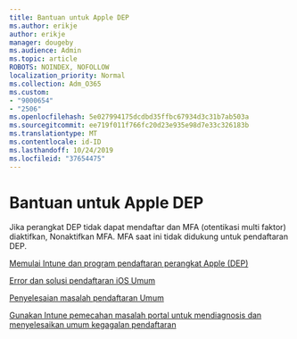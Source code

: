 ```yaml
---
title: Bantuan untuk Apple DEP
ms.author: erikje
author: erikje
manager: dougeby
ms.audience: Admin
ms.topic: article
ROBOTS: NOINDEX, NOFOLLOW
localization_priority: Normal
ms.collection: Adm_O365
ms.custom:
- "9000654"
- "2506"
ms.openlocfilehash: 5e027994175dcdbd35ffbc67934d3c31b7ab503a
ms.sourcegitcommit: ee719f011f766fc20d23e935e98d7e33c326183b
ms.translationtype: MT
ms.contentlocale: id-ID
ms.lasthandoff: 10/24/2019
ms.locfileid: "37654475"
---
```

# <a name="help-with-apple-dep"></a>Bantuan untuk Apple DEP

Jika perangkat DEP tidak dapat mendaftar dan MFA (otentikasi multi faktor) diaktifkan, Nonaktifkan MFA. MFA saat ini tidak didukung untuk pendaftaran DEP.

[Memulai Intune dan program pendaftaran perangkat Apple (DEP)](https://docs.microsoft.com/intune/enrollment/device-enrollment-program-enroll-ios)

[Error dan solusi pendaftaran iOS Umum](https://docs.microsoft.com/intune/enrollment/troubleshoot-ios-enrollment-errors)

[Penyelesaian masalah pendaftaran Umum](https://docs.microsoft.com/intune/enrollment/troubleshoot-device-enrollment-in-intune)

[Gunakan Intune pemecahan masalah portal untuk mendiagnosis dan menyelesaikan umum kegagalan pendaftaran](https://docs.microsoft.com/intune/fundamentals/help-desk-operators)



